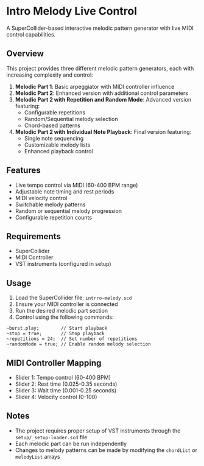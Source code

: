 # Intro Melody Live Control

A SuperCollider-based interactive melodic pattern generator with live MIDI control capabilities.

## Overview

This project provides three different melodic pattern generators, each with increasing complexity and control:

1. **Melodic Part 1**: Basic arpeggiator with MIDI controller influence
2. **Melodic Part 2**: Enhanced version with additional control parameters
3. **Melodic Part 2 with Repetition and Random Mode**: Advanced version featuring:
   - Configurable repetitions
   - Random/Sequential melody selection
   - Chord-based patterns
4. **Melodic Part 2 with Individual Note Playback**: Final version featuring:
   - Single note sequencing
   - Customizable melody lists
   - Enhanced playback control

## Features

- Live tempo control via MIDI (60-400 BPM range)
- Adjustable note timing and rest periods
- MIDI velocity control
- Switchable melody patterns
- Random or sequential melody progression
- Configurable repetition counts

## Requirements

- SuperCollider
- MIDI Controller
- VST instruments (configured in setup)

## Usage

1. Load the SuperCollider file: `intrro-melody.scd`
2. Ensure your MIDI controller is connected
3. Run the desired melodic part section
4. Control using the following commands:

```supercollider
~burst.play;        // Start playback
~stop = true;       // Stop playback
~repetitions = 24;  // Set number of repetitions
~randomMode = true; // Enable random melody selection
```

## MIDI Controller Mapping

- Slider 1: Tempo control (60-400 BPM)
- Slider 2: Rest time (0.025-0.35 seconds)
- Slider 3: Wait time (0.001-0.25 seconds)
- Slider 4: Velocity control (0-100)

## Notes

- The project requires proper setup of VST instruments through the `setup/_setup-loader.scd` file
- Each melodic part can be run independently
- Changes to melody patterns can be made by modifying the `chordList` or `melodyList` arrays 
